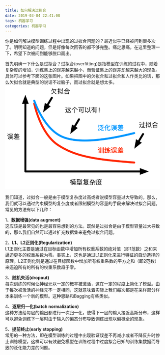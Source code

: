 ```yaml
---
title: 如何解决过拟合
date: 2019-03-04 22:41:08
tags: 机器学习
categories: 机器学习
---
```


你是如何解决模型训练过程中出现的过拟合问题的？最近似乎已经被问到很多次了。明明知道的问题，但是好像每次回答的都不够完整。痛定思痛，在这里整理一下，希望下次被问到能够脱口而出。  

<!--more-->

首先明确一下什么是过拟合？过拟合(overfitting)是指模型在训练的过程中，随着复杂度的增加，训练集上的误差越来越小，而验证集上的误差却越来越大的现象。具体可以参考下面的这张图片。如果把图中的欠拟合和过拟合和人作类比的话，那么欠拟合就是典型的说话不过脑子，而过拟合就是想太多。  
![欠拟合与过拟合](https://raw.githubusercontent.com/floperry/floperry.github.io/hexo/source/_posts/figure/2019-03-04-%E5%A6%82%E4%BD%95%E8%A7%A3%E5%86%B3%E8%BF%87%E6%8B%9F%E5%90%88.png)

我们知道，过拟合一般是由于模型复杂度过高或者说模型容量过大导致的。那么，我们就可以通过约束模型的复杂度或者限制模型的容量的手段来解决过拟合问题。常见的方法有以下几种：  

1、**数据增强(data augment)**  
这应该是最常见的也是最容易想到的方法。既然是过拟合是由于模型容量过大导致的，那么我们自然可以通过扩充数据集来避免过拟合问题。

2、**L1、L2正则化(Regularization)**  
L1正则化主要是通过在目标函数中增加所有权重系数的绝对值（即1范数）之和来逼迫更多的权重系数为零。事实上，这也是通过L1正则化来进行特征的自动选择的原理。L2正则化则是通过在目标函数中增加所有权重系数的平方之和（即2范数）来逼迫所有的所有的权重系数趋于零。  

3、**随机失活(dropout)**  
每次训练的时候让神经元以一定的概率被激活，这在一定的程度上简化了模型。由于每次被激活的神经元不一定相同，这就意味着实际上我们每次都是在采样部分样本来训练一个新的模型。这种思路和Bagging有些类似。  

4、**逐层归一化(batch normalization)**  
这种方法给每层的输出都进行一次归一化，使得下一层的输入接近高斯分布，这样可以避免训练下一层时由于输入的偏态分布导致训练出现以偏概全的现象。  

5、**提前终止(early stopping)**  
常用的一种方法，即在模型训练的过程中出现验证误差不再减小或者不降反升时停止训练模型，这样可以有效避免模型在训练过程中过度拟合已知的训练集数据而导致的泛化能力差的问题。